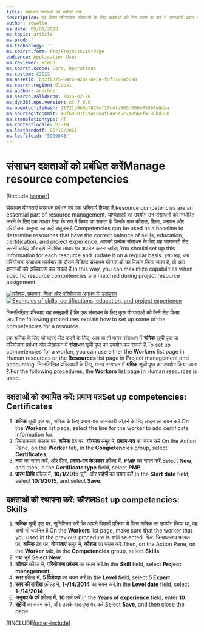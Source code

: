 ```yaml
---
title: संसाधन दक्षताओं को प्रबंधित करें
description: यह विषय परियोजना संसाधनों के लिए दक्षताओं को सेट करने के बारे में जानकारी प्रदान करता है.
author: Yowelle
ms.date: 09/01/2020
ms.topic: article
ms.prod: ''
ms.technology: ''
ms.search.form: ProjProjectsListPage
audience: Application User
ms.reviewer: kfend
ms.search.scope: Core, Operations
ms.custom: 82022
ms.assetid: bd2fb375-84c6-428a-8e54-f0f719045898
ms.search.region: Global
ms.author: andchoi
ms.search.validFrom: 2016-02-28
ms.dyn365.ops.version: AX 7.0.0
ms.openlocfilehash: 21721a9b0af820df10c4fa965d000e85098e0dea
ms.sourcegitcommit: 40f68387f594180af64a5e5c748b6efa188bd300
ms.translationtype: HT
ms.contentlocale: hi-IN
ms.lasthandoff: 05/10/2021
ms.locfileid: "5999043"
---
```

# <a name="manage-resource-competencies"></a><span data-ttu-id="8f1c4-103">संसाधन दक्षताओं को प्रबंधित करें</span><span class="sxs-lookup"><span data-stu-id="8f1c4-103">Manage resource competencies</span></span>

[!include [banner](../includes/banner.md)]

<span data-ttu-id="8f1c4-104">संसाधन योग्यताएं संसाधन प्रबंधन का एक अनिवार्य हिस्सा हैं.</span><span class="sxs-lookup"><span data-stu-id="8f1c4-104">Resource competencies are an essential part of resource management.</span></span> <span data-ttu-id="8f1c4-105">योग्यताओं का उपयोग उन संसाधनों को निर्धारित करने के लिए एक आधार रेखा के रूप में किया जा सकता है जिनके पास कौशल, शिक्षा, प्रमाणन और परियोजना अनुभव का सही संतुलन है.</span><span class="sxs-lookup"><span data-stu-id="8f1c4-105">Competencies can be used as a baseline to determine resources that have the correct balance of skills, education, certification, and project experience.</span></span> <span data-ttu-id="8f1c4-106">आपको प्रत्येक संसाधन के लिए यह जानकारी सेट करनी चाहिए और इसे नियमित आधार पर अपडेट करना चाहिए.</span><span class="sxs-lookup"><span data-stu-id="8f1c4-106">You should set up this information for each resource and update it on a regular basis.</span></span> <span data-ttu-id="8f1c4-107">इस तरह, जब परियोजना संसाधन कार्यभार के दौरान विशिष्ट संसाधन योग्यताओं का मिलान किया जाता है, तो आप क्षमताओं को अधिकतम कर सकते हैं.</span><span class="sxs-lookup"><span data-stu-id="8f1c4-107">In this way, you can maximize capabilities when specific resource competencies are matched during project resource assignment.</span></span>

<span data-ttu-id="8f1c4-108">[![कौशल, प्रमाणन, शिक्षा और परियोजना अनुभव के उदाहरण](./media/projectresourcing06-1024x383.jpg)](./media/projectresourcing06.jpg)</span><span class="sxs-lookup"><span data-stu-id="8f1c4-108">[![Examples of skills, certifications, education, and project experience](./media/projectresourcing06-1024x383.jpg)](./media/projectresourcing06.jpg)</span></span>

<span data-ttu-id="8f1c4-109">निम्नलिखित प्रक्रियाएं यह समझाती हैं कि एक संसाधन के लिए कुछ योग्यताओं को कैसे सेट किया जाए.</span><span class="sxs-lookup"><span data-stu-id="8f1c4-109">The following procedures explain how to set up some of the competencies for a resource.</span></span>

<span data-ttu-id="8f1c4-110">एक श्रमिक के लिए योग्यताएं सेट करने के लिए, आप या तो मानव संसाधन में **श्रमिक** सूची पृष्ठ या परियोजना प्रबंधन और लेखांकन में **संसाधन** सूची पृष्ठ का उपयोग कर सकते हैं.</span><span class="sxs-lookup"><span data-stu-id="8f1c4-110">To set up competencies for a worker, you can use either the **Workers** list page in Human resources or the **Resources** list page in Project management and accounting.</span></span> <span data-ttu-id="8f1c4-111">निम्नलिखित प्रक्रियाओं के लिए, मानव संसाधन में **श्रमिक** सूची पृष्ठ का उपयोग किया जाता है.</span><span class="sxs-lookup"><span data-stu-id="8f1c4-111">For the following procedures, the **Workers** list page in Human resources is used.</span></span>

## <a name="set-up-competencies-certificates"></a><span data-ttu-id="8f1c4-112">दक्षताओं को स्थापित करें: प्रमाण पत्र</span><span class="sxs-lookup"><span data-stu-id="8f1c4-112">Set up competencies: Certificates</span></span>

1. <span data-ttu-id="8f1c4-113">**श्रमिक** सूची पृष्ठ पर, श्रमिक के लिए प्रमाण-पत्र जानकारी जोड़ने के लिए लाइन का चयन करें.</span><span class="sxs-lookup"><span data-stu-id="8f1c4-113">On the **Workers** list page, select the line for the worker to add certificate information for.</span></span>
2. <span data-ttu-id="8f1c4-114">क्रियाकलाप फलक पर, **श्रमिक** टैब पर, **योग्यता** समूह में, **प्रमाण-पत्र** का चयन करें.</span><span class="sxs-lookup"><span data-stu-id="8f1c4-114">On the Action Pane, on the **Worker** tab, in the **Competencies** group, select **Certificates**.</span></span>
3. <span data-ttu-id="8f1c4-115">**नया** का चयन करें, और फिर, **प्रमाण-पत्र के प्रकार** फ़ील्ड में, **PMP** का चयन करें.</span><span class="sxs-lookup"><span data-stu-id="8f1c4-115">Select **New**, and then, in the **Certificate type** field, select **PMP**.</span></span>
4. <span data-ttu-id="8f1c4-116">**प्रारंभ तिथि** फ़ील्ड में, **10/1/2015** चुनें, और **सहेजें** का चयन करें.</span><span class="sxs-lookup"><span data-stu-id="8f1c4-116">In the **Start date** field, select **10/1/2015**, and select **Save**.</span></span>

## <a name="set-up-competencies-skills"></a><span data-ttu-id="8f1c4-117">दक्षताओं की स्थापना करें: कौशल</span><span class="sxs-lookup"><span data-stu-id="8f1c4-117">Set up competencies: Skills</span></span>

1. <span data-ttu-id="8f1c4-118">**श्रमिक** सूची पृष्ठ पर, सुनिश्चित करें कि आपने पिछली प्रक्रिया में जिस श्रमिक का उपयोग किया था, वह अभी भी चयनित है.</span><span class="sxs-lookup"><span data-stu-id="8f1c4-118">On the **Workers** list page, make sure that the worker that you used in the previous procedure is still selected.</span></span> <span data-ttu-id="8f1c4-119">फिर, क्रियाकलाप फलक पर, **श्रमिक** टैब पर, **योग्यताएं** समूह में, **कौशल** का चयन करें.</span><span class="sxs-lookup"><span data-stu-id="8f1c4-119">Then, on the Action Pane, on the **Worker** tab, in the **Competencies** group, select **Skills**.</span></span>
2. <span data-ttu-id="8f1c4-120">**नया** चुनें.</span><span class="sxs-lookup"><span data-stu-id="8f1c4-120">Select **New**.</span></span>
3. <span data-ttu-id="8f1c4-121">**कौशल** फ़ील्ड में, **परियोजना प्रबंधन** का चयन करें.</span><span class="sxs-lookup"><span data-stu-id="8f1c4-121">In the **Skill** field, select **Project management**.</span></span>
4. <span data-ttu-id="8f1c4-122">**स्तर** फ़ील्ड में, **5 विशेषज्ञ** का चयन करें.</span><span class="sxs-lookup"><span data-stu-id="8f1c4-122">In the **Level** field, select **5 Expert**.</span></span>
5. <span data-ttu-id="8f1c4-123">**स्तर की तारीख** फ़ील्ड में, **1-/14/2014** का चयन करें.</span><span class="sxs-lookup"><span data-stu-id="8f1c4-123">In the **Level date** field, select **1-/14/2014**.</span></span>
6. <span data-ttu-id="8f1c4-124">**अनुभव के वर्ष** फ़ील्ड में, **10** दर्ज करें.</span><span class="sxs-lookup"><span data-stu-id="8f1c4-124">In the **Years of experience** field, enter **10**.</span></span>
7. <span data-ttu-id="8f1c4-125">**सहेजें** का चयन करें, और उसके बाद पृष्ठ बंद करें.</span><span class="sxs-lookup"><span data-stu-id="8f1c4-125">Select **Save**, and then close the page.</span></span>


[!INCLUDE[footer-include](../includes/footer-banner.md)]
